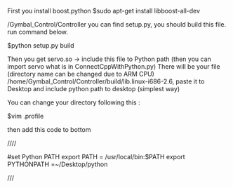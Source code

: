 
First you install boost.python
$sudo apt-get install libboost-all-dev

/Gymbal_Control/Controller you can find setup.py, you should  build this file. run command below.

$python setup.py build

Then you get servo.so -> include this file to Python path (then you can import servo what is in ConnectCppWithPython.py)
There will be your file (directory name can be changed due to ARM CPU) /home/Gymbal_Control/Controller/build/lib.linux-i686-2.6, paste it to Desktop and include python path to desktop (simplest way)

You can change your directory following this : 

$vim .profile

then add this code to bottom

////

#set Python PATH
export PATH = /usr/local/bin:$PATH
export PYTHONPATH =~/Desktop/python

///
